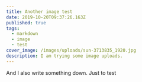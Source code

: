 ```yaml
---
title: Another image test
date: 2019-10-20T09:37:26.163Z
published: true
tags:
  - markdown
  - image
  - test
cover_image: /images/uploads/sun-3713835_1920.jpg
description: I am trying some image uploads.
---
```


And I also write something down. Just to test
